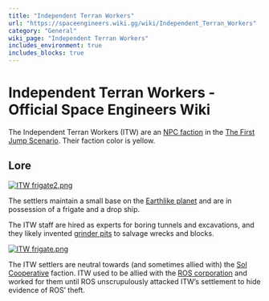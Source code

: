 ```yaml
---
title: "Independent Terran Workers"
url: "https://spaceengineers.wiki.gg/wiki/Independent_Terran_Workers"
category: "General"
wiki_page: "Independent Terran Workers"
includes_environment: true
includes_blocks: true
---
```


# Independent Terran Workers - Official Space Engineers Wiki

The Independent Terran Workers (ITW) are an [NPC faction](https://spaceengineers.wiki.gg/wiki/NPC_Factions "NPC Factions") in the [The First Jump Scenario](https://spaceengineers.wiki.gg/wiki/The_First_Jump_Scenario "The First Jump Scenario"). Their faction color is yellow.

## Lore

[![ITW frigate2.png](https://spaceengineers.wiki.gg/images/thumb/3/37/ITW_frigate2.png/320px-ITW_frigate2.png?4f0b8d)](https://spaceengineers.wiki.gg/wiki/File:ITW_frigate2.png)

The settlers maintain a small base on the [Earthlike planet](https://spaceengineers.wiki.gg/wiki/Earth_Planet "Earth Planet") and are in possession of a frigate and a drop ship.

The ITW staff are hired as experts for boring tunnels and excavations, and they likely invented [grinder pits](https://spaceengineers.wiki.gg/wiki/Grinder_Block "Grinder Block") to salvage wrecks and blocks.

[![ITW frigate.png](https://spaceengineers.wiki.gg/images/thumb/8/80/ITW_frigate.png/320px-ITW_frigate.png?612e92)](https://spaceengineers.wiki.gg/wiki/File:ITW_frigate.png)

The ITW settlers are neutral towards (and sometimes allied with) the [Sol Cooperative](https://spaceengineers.wiki.gg/wiki/Sol_Cooperative "Sol Cooperative") faction. ITW used to be allied with the [ROS corporation](https://spaceengineers.wiki.gg/wiki/Results_Oriented_Sciences_\(R.O.S.\) "Results Oriented Sciences (R.O.S.)") and worked for them until ROS unscrupulously attacked ITW’s settlement to hide evidence of ROS’ theft.